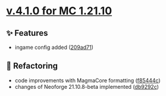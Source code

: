 # [v.4.1.0 for MC 1.21.10](https://github.com/XxRexRaptorxX/Nexus/compare/v.4.1.0-dev1...v.4.1.0-dev5)

## ✨ Features

- ingame config added ([209ad71](https://github.com/XxRexRaptorxX/Nexus/commit/209ad715cd0c21129de9a2bdd8784b7219f4bf59))

## 🔨 Refactoring

- code improvements with MagmaCore formatting ([f85444c](https://github.com/XxRexRaptorxX/Nexus/commit/f85444c0d2be22af8880313b834502699f010826))
- changes of Neoforge 21.10.8-beta implemented ([db9292c](https://github.com/XxRexRaptorxX/Nexus/commit/db9292cb020c09dbf281e72cecac251f47a87d06))

